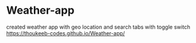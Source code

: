 # Weather-app
created weather app with geo location and search tabs with toggle switch
https://thoukeeb-codes.github.io/Weather-app/
